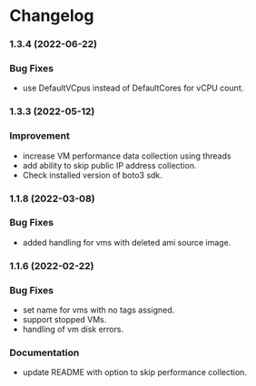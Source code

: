 # Changelog

### 1.3.4 (2022-06-22)

### Bug Fixes
* use DefaultVCpus instead of DefaultCores for vCPU count.


### 1.3.3 (2022-05-12)

### Improvement
* increase VM performance data collection using threads
* add ability to skip public IP address collection. 
* Check installed version of boto3 sdk. 

### 1.1.8 (2022-03-08)

### Bug Fixes
* added handling for vms with deleted ami source image.


### 1.1.6 (2022-02-22)

### Bug Fixes
* set name for vms with no tags assigned.
* support stopped VMs.
* handling of vm disk errors.

### Documentation
* update README with option to skip performance collection.

